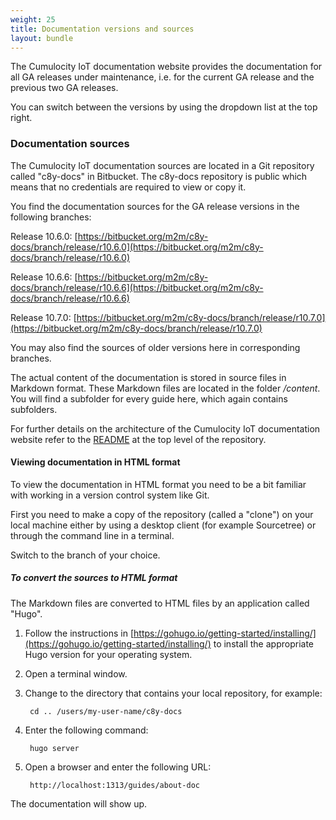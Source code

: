 ```yaml
---
weight: 25
title: Documentation versions and sources
layout: bundle
---
```


The Cumulocity IoT documentation website provides the documentation for all GA releases under maintenance, i.e. for the current GA release and the previous two GA releases.

You can switch between the versions by using the dropdown list at the top right.

### Documentation sources

The Cumulocity IoT documentation sources are located in a Git repository called "c8y-docs" in Bitbucket. The c8y-docs repository is public which means that no credentials are required to view or copy it.

You find the documentation sources for the GA release versions in the following branches:

Release 10.6.0: [https://bitbucket.org/m2m/c8y-docs/branch/release/r10.6.0](https://bitbucket.org/m2m/c8y-docs/branch/release/r10.6.0)

Release 10.6.6: [https://bitbucket.org/m2m/c8y-docs/branch/release/r10.6.6](https://bitbucket.org/m2m/c8y-docs/branch/release/r10.6.6)

Release 10.7.0: [https://bitbucket.org/m2m/c8y-docs/branch/release/r10.7.0](https://bitbucket.org/m2m/c8y-docs/branch/release/r10.7.0)

You may also find the sources of older versions here in corresponding branches.

The actual content of the documentation is stored in source files in Markdown format. These Markdown files are located in the folder */content*. You will find a subfolder for every guide here, which again contains subfolders.

For further details on the architecture of the Cumulocity IoT documentation website refer to the [README](https://bitbucket.org/m2m/c8y-docs/src/develop/README.md) at the top level of the repository.

#### Viewing documentation in HTML format

To view the documentation in HTML format you need to be a bit familiar with working in a version control system like Git.

First you need to make a copy of the repository (called a "clone") on your local machine either by using a desktop client (for example Sourcetree) or through the command line in a terminal.

Switch to the branch of your choice.

##### To convert the sources to HTML format

The Markdown files are converted to HTML files by an application called "Hugo".

1. Follow the instructions in [https://gohugo.io/getting-started/installing/](https://gohugo.io/getting-started/installing/) to install the appropriate Hugo version for your operating system.

2. Open a terminal window.

3. Change to the directory that contains your local repository, for example:

		cd .. /users/my-user-name/c8y-docs

4. Enter the following command:

		hugo server

5. Open a browser and enter the following URL:

		http://localhost:1313/guides/about-doc

The documentation will show up.
